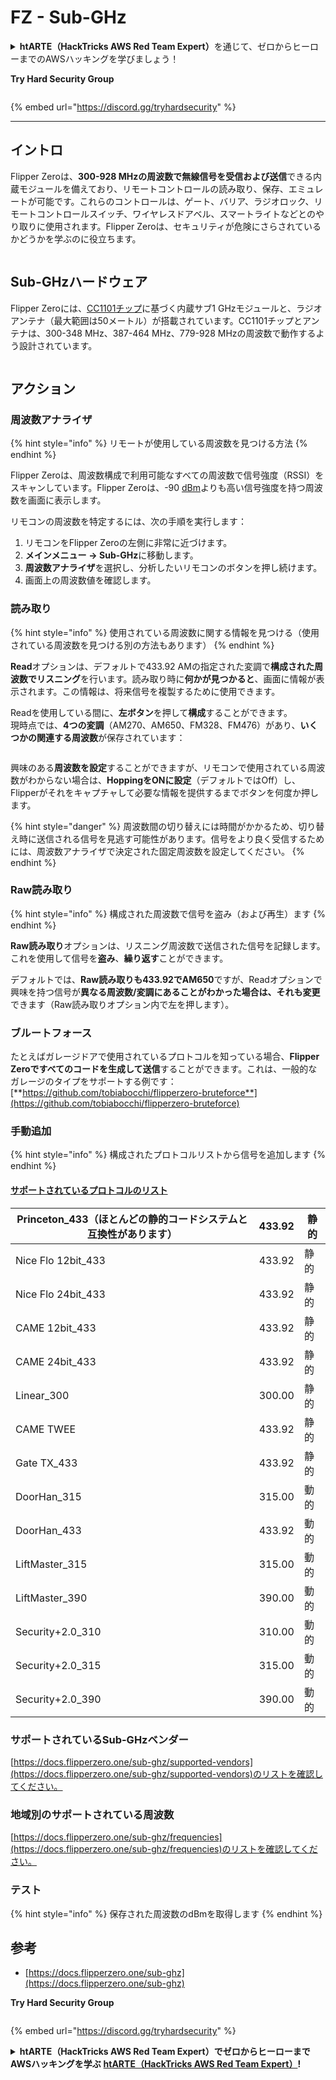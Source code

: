 # FZ - Sub-GHz

<details>

<summary><strong>htARTE（HackTricks AWS Red Team Expert）</strong>を通じて、ゼロからヒーローまでのAWSハッキングを学びましょう！</summary>

HackTricksをサポートする他の方法：

- **HackTricksで企業を宣伝したい**、または**HackTricksをPDFでダウンロードしたい**場合は、[**SUBSCRIPTION PLANS**](https://github.com/sponsors/carlospolop)をチェックしてください！
- [**公式PEASS＆HackTricksグッズ**](https://peass.creator-spring.com)を入手する
- [**The PEASS Family**](https://opensea.io/collection/the-peass-family)を発見し、独占的な[**NFTs**](https://opensea.io/collection/the-peass-family)のコレクションを見つける
- **💬 [Discordグループ](https://discord.gg/hRep4RUj7f)**に参加するか、[telegramグループ](https://t.me/peass)に参加するか、**Twitter** 🐦 [**@carlospolopm**](https://twitter.com/hacktricks_live)をフォローする
- **HackTricks**と**HackTricks Cloud**のGitHubリポジトリにPRを提出して、あなたのハッキングテクニックを共有する

</details>

**Try Hard Security Group**

<figure><img src="/.gitbook/assets/telegram-cloud-document-1-5159108904864449420.jpg" alt=""><figcaption></figcaption></figure>

{% embed url="https://discord.gg/tryhardsecurity" %}

***

## イントロ <a href="#kfpn7" id="kfpn7"></a>

Flipper Zeroは、**300-928 MHzの周波数で無線信号を受信および送信**できる内蔵モジュールを備えており、リモートコントロールの読み取り、保存、エミュレートが可能です。これらのコントロールは、ゲート、バリア、ラジオロック、リモートコントロールスイッチ、ワイヤレスドアベル、スマートライトなどとのやり取りに使用されます。Flipper Zeroは、セキュリティが危険にさらされているかどうかを学ぶのに役立ちます。

<figure><img src="../../../.gitbook/assets/image (3) (2) (1).png" alt=""><figcaption></figcaption></figure>

## Sub-GHzハードウェア <a href="#kfpn7" id="kfpn7"></a>

Flipper Zeroには、[﻿](https://www.st.com/en/nfc/st25r3916.html#overview)﻿[CC1101チップ](https://www.ti.com/lit/ds/symlink/cc1101.pdf)に基づく内蔵サブ1 GHzモジュールと、ラジオアンテナ（最大範囲は50メートル）が搭載されています。CC1101チップとアンテナは、300-348 MHz、387-464 MHz、779-928 MHzの周波数で動作するよう設計されています。

<figure><img src="../../../.gitbook/assets/image (1) (8) (1).png" alt=""><figcaption></figcaption></figure>

## アクション

### 周波数アナライザ

{% hint style="info" %}
リモートが使用している周波数を見つける方法
{% endhint %}

Flipper Zeroは、周波数構成で利用可能なすべての周波数で信号強度（RSSI）をスキャンしています。Flipper Zeroは、-90 [dBm](https://en.wikipedia.org/wiki/DBm)よりも高い信号強度を持つ周波数を画面に表示します。

リモコンの周波数を特定するには、次の手順を実行します：

1. リモコンをFlipper Zeroの左側に非常に近づけます。
2. **メインメニュー** **→ Sub-GHz**に移動します。
3. **周波数アナライザ**を選択し、分析したいリモコンのボタンを押し続けます。
4. 画面上の周波数値を確認します。

### 読み取り

{% hint style="info" %}
使用されている周波数に関する情報を見つける（使用されている周波数を見つける別の方法もあります）
{% endhint %}

**Read**オプションは、デフォルトで433.92 AMの指定された変調で**構成された周波数でリスニング**を行います。読み取り時に**何かが見つかると**、画面に情報が表示されます。この情報は、将来信号を複製するために使用できます。

Readを使用している間に、**左ボタン**を押して**構成**することができます。\
現時点では、**4つの変調**（AM270、AM650、FM328、FM476）があり、**いくつかの関連する周波数**が保存されています：

<figure><img src="../../../.gitbook/assets/image (28).png" alt=""><figcaption></figcaption></figure>

興味のある**周波数を設定**することができますが、リモコンで使用されている周波数がわからない場合は、**HoppingをONに設定**（デフォルトではOff）し、Flipperがそれをキャプチャして必要な情報を提供するまでボタンを何度か押します。

{% hint style="danger" %}
周波数間の切り替えには時間がかかるため、切り替え時に送信される信号を見逃す可能性があります。信号をより良く受信するためには、周波数アナライザで決定された固定周波数を設定してください。
{% endhint %}

### **Raw読み取り**

{% hint style="info" %}
構成された周波数で信号を盗み（および再生）ます
{% endhint %}

**Raw読み取り**オプションは、リスニング周波数で送信された信号を記録します。これを使用して信号を**盗み**、**繰り返す**ことができます。

デフォルトでは、**Raw読み取りも433.92でAM650**ですが、Readオプションで興味を持つ信号が**異なる周波数/変調にあることがわかった場合は、それも変更**できます（Raw読み取りオプション内で左を押します）。

### ブルートフォース

たとえばガレージドアで使用されているプロトコルを知っている場合、**Flipper Zeroですべてのコードを生成して送信**することができます。これは、一般的なガレージのタイプをサポートする例です：[**https://github.com/tobiabocchi/flipperzero-bruteforce**](https://github.com/tobiabocchi/flipperzero-bruteforce)

### 手動追加

{% hint style="info" %}
構成されたプロトコルリストから信号を追加します
{% endhint %}

#### [サポートされているプロトコルのリスト](https://docs.flipperzero.one/sub-ghz/add-new-remote) <a href="#id-3iglu" id="id-3iglu"></a>

| Princeton\_433（ほとんどの静的コードシステムと互換性があります） | 433.92 | 静的  |
| --------------------------------------------------------------- | ------ | ------- |
| Nice Flo 12bit\_433                                             | 433.92 | 静的  |
| Nice Flo 24bit\_433                                             | 433.92 | 静的  |
| CAME 12bit\_433                                                 | 433.92 | 静的  |
| CAME 24bit\_433                                                 | 433.92 | 静的  |
| Linear\_300                                                     | 300.00 | 静的  |
| CAME TWEE                                                       | 433.92 | 静的  |
| Gate TX\_433                                                    | 433.92 | 静的  |
| DoorHan\_315                                                    | 315.00 | 動的 |
| DoorHan\_433                                                    | 433.92 | 動的 |
| LiftMaster\_315                                                 | 315.00 | 動的 |
| LiftMaster\_390                                                 | 390.00 | 動的 |
| Security+2.0\_310                                               | 310.00 | 動的 |
| Security+2.0\_315                                               | 315.00 | 動的 |
| Security+2.0\_390                                               | 390.00 | 動的 |
### サポートされているSub-GHzベンダー

[https://docs.flipperzero.one/sub-ghz/supported-vendors](https://docs.flipperzero.one/sub-ghz/supported-vendors)のリストを確認してください。

### 地域別のサポートされている周波数

[https://docs.flipperzero.one/sub-ghz/frequencies](https://docs.flipperzero.one/sub-ghz/frequencies)のリストを確認してください。

### テスト

{% hint style="info" %}
保存された周波数のdBmを取得します
{% endhint %}

## 参考

* [https://docs.flipperzero.one/sub-ghz](https://docs.flipperzero.one/sub-ghz)

**Try Hard Security Group**

<figure><img src="/.gitbook/assets/telegram-cloud-document-1-5159108904864449420.jpg" alt=""><figcaption></figcaption></figure>

{% embed url="https://discord.gg/tryhardsecurity" %}

<details>

<summary><strong>htARTE（HackTricks AWS Red Team Expert）でゼロからヒーローまでAWSハッキングを学ぶ</strong> <a href="https://training.hacktricks.xyz/courses/arte"><strong>htARTE（HackTricks AWS Red Team Expert）</strong></a><strong>!</strong></summary>

HackTricksをサポートする他の方法：

* **HackTricksで企業を宣伝したい**、または**HackTricksをPDFでダウンロードしたい**場合は、[**SUBSCRIPTION PLANS**](https://github.com/sponsors/carlospolop)をチェックしてください！
* [**公式PEASS＆HackTricksのグッズ**](https://peass.creator-spring.com)を入手してください
* [**The PEASS Family**](https://opensea.io/collection/the-peass-family)を発見し、独占的な[**NFTs**](https://opensea.io/collection/the-peass-family)のコレクションを見つけてください
* 💬 [**Discordグループ**](https://discord.gg/hRep4RUj7f)や[**telegramグループ**](https://t.me/peass)に**参加**したり、**Twitter** 🐦 [**@carlospolopm**](https://twitter.com/hacktricks\_live)を**フォロー**したりしてください。
* **HackTricks**と[**HackTricks Cloud**](https://github.com/carlospolop/hacktricks-cloud)のGitHubリポジトリにPRを提出して、あなたのハッキングトリックを共有してください。

</details>
